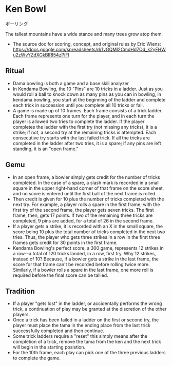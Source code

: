 # Ken Bowl

ボーリング

The tallest mountains have a wide stance and many trees grow atop them. 

* The source doc for scoring, concept, and original rules by Eric Wiens: https://docs.google.com/spreadsheets/d/1vGQMI2CmdHd7Od_k2yFHWu2zWvYZdXGkBIRI54zPiFI

## Ritual

* Dama bowling is both a game and a base skill analyzer
* In Kendama Bowling, the 10 "Pins" are 10 tricks in a ladder. Just as you would roll a ball to knock down as many pins as you can in bowling, in kendama bowling, you start at the beginning of the ladder and complete each trick in succession until you complete all 10 tricks or fail.
* A game is made up of 10 frames. Each frame consists of a trick ladder. Each frame represents one turn for the player, and in each turn the player is allowed two tries to complete the ladder. If the player completes the ladder with the first try (not missing any tricks), it is a strike; if not, a second try at the remaining tricks is attempted. Each consecutive try starts with the last failed trick. If all the tricks are completed in the ladder after two tries, it is a spare; if any pins are left standing, it is an "open frame."

## Gemu
* In an open frame, a bowler simply gets credit for the number of tricks completed. In the case of a spare, a slash mark is recorded in a small square in the upper right-hand corner of that frame on the score sheet, and no score is entered until the first ball of the next frame is rolled.
* Then credit is given for 10 plus the number of tricks completed with the next try. For example, a player rolls a spare in the first frame; with the first try of the second frame, the player gets seven tricks. The first frame, then, gets 17 points. If two of the remaining three tricks are completed, 9 pins are added, for a total of 26 in the second frame.
* If a player gets a strike, it is recorded with an X in the small square, the score being 10 plus the total number of tricks completed in the next two tries. Thus, the player who gets three strikes in a row in the first three frames gets credit for 30 points in the first frame.
* Kendama Bowling's perfect score, a 300 game, represents 12 strikes in a row--a total of 120 tricks landed, in a row, first try. Why 12 strikes, instead of 10? Because, if a bowler gets a strike in the last frame, the score for that frame can't be recorded before rolling twice more. Similarly, if a bowler rolls a spare in the last frame, one more roll is required before the final score can be tallied.



## Tradition
* If a player "gets lost" in the ladder, or accidentally performs the wrong trick, a continuation of play may be granted at the discretion of the other players.
* Once a trick has been failed in a ladder on the first or second try, the player must place the tama in the ending place from the last trick successfully completed and then continue.
* Some trick ladders require a "reset" this simply means after the completion of a trick, remove the tama from the ken and the next trick will begin in the starting posistion.
* For the 10th frame, each play can pick one of the three previous ladders to complete the game.
